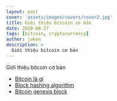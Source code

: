 ```yaml
---
layout: post
cover: 'assets/images/covers/cover2.jpg'
title: Giới thiệu bitcoin cơ bản
date: 2018-08-27
tags: [bitcoin, cryptocurrency]
author: jaken
description: >
  Giới thiệu bitcoin cơ bản
---
```


Giới thiệu bitcoin cơ bản

* [Bitcoin là gì](../../../2016/06/26/bitcoin-la-gi)
* [Block hashing algorithm](../../../2016/06/18/bitcoin-block-hashing-algorithm)
* [Bitcoin genesis block](../../../2016/06/16/bitcoin-genesis-block)